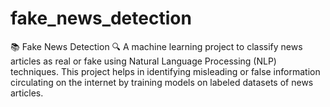 # fake_news_detection
📚 Fake News Detection 🔍 A machine learning project to classify news articles as real or fake using Natural Language Processing (NLP) techniques. This project helps in identifying misleading or false information circulating on the internet by training models on labeled datasets of news articles.
